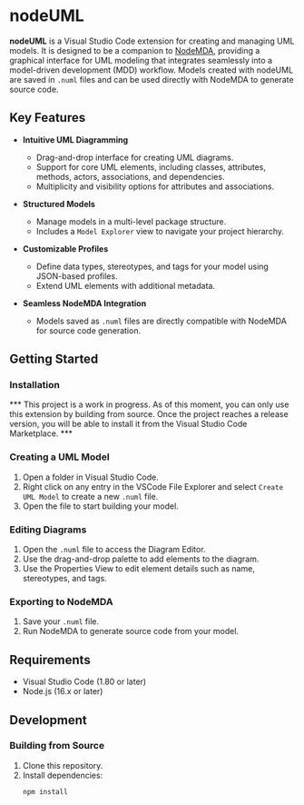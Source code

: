 # nodeUML

**nodeUML** is a Visual Studio Code extension for creating and managing UML models. It is designed to be a companion to [NodeMDA](https://github.com/joelkoz/NodeMDA), providing a graphical interface for UML modeling that integrates seamlessly into a model-driven development (MDD) workflow. Models created with nodeUML are saved in `.numl` files and can be used directly with NodeMDA to generate source code.

## Key Features

- **Intuitive UML Diagramming**
  - Drag-and-drop interface for creating UML diagrams.
  - Support for core UML elements, including classes, attributes, methods, actors, associations, and dependencies.
  - Multiplicity and visibility options for attributes and associations.

- **Structured Models**
  - Manage models in a multi-level package structure.
  - Includes a `Model Explorer` view to navigate your project hierarchy.

- **Customizable Profiles**
  - Define data types, stereotypes, and tags for your model using JSON-based profiles.
  - Extend UML elements with additional metadata.

- **Seamless NodeMDA Integration**
  - Models saved as `.numl` files are directly compatible with NodeMDA for source code generation.

## Getting Started

### Installation
*** This project is a work in progress. As of this moment, you can only use this extension by building
from source.  Once the project reaches a release version, you will be able to install it from the
Visual Studio Code Marketplace. ***


### Creating a UML Model
1. Open a folder in Visual Studio Code.
2. Right click on any entry in the VSCode File Explorer and select `Create UML Model` to create a new `.numl` file.
3. Open the file to start building your model.

### Editing Diagrams
1. Open the `.numl` file to access the Diagram Editor.
2. Use the drag-and-drop palette to add elements to the diagram.
3. Use the Properties View to edit element details such as name, stereotypes, and tags.

### Exporting to NodeMDA
1. Save your `.numl` file.
2. Run NodeMDA to generate source code from your model.

## Requirements

- Visual Studio Code (1.80 or later)
- Node.js (16.x or later)

## Development

### Building from Source
1. Clone this repository.
2. Install dependencies:
   ```bash
   npm install
   ```
